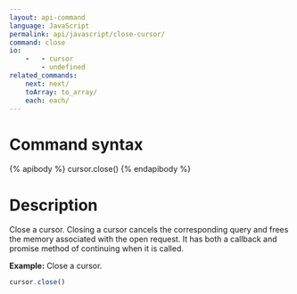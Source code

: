 ```yaml
---
layout: api-command
language: JavaScript
permalink: api/javascript/close-cursor/
command: close
io:
    -   - cursor
        - undefined
related_commands:
    next: next/
    toArray: to_array/
    each: each/
---
```


# Command syntax #

{% apibody %}
cursor.close()
{% endapibody %}

# Description #


Close a cursor. Closing a cursor cancels the corresponding query and frees the memory
associated with the open request. It has both a callback and promise method of continuing when it is called.

__Example:__ Close a cursor.

```js
cursor.close()
```
